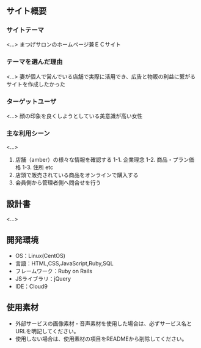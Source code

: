 # <amber>

## サイト概要
### サイトテーマ
<...>
まつげサロンのホームページ兼ＥＣサイト

### テーマを選んだ理由
<...>
妻が個人で営んでいる店舗で実際に活用でき、広告と物販の利益に繋がるサイトを作成したかった

### ターゲットユーザ
<...>
顔の印象を良くしようとしている美意識が高い女性

### 主な利用シーン
<...>
1. 店舗（amber）の様々な情報を確認する
    1-1. 企業理念
    1-2. 商品・プラン価格
    1-3. 住所 etc
2. 店頭で販売されている商品をオンラインで購入する
3. 会員側から管理者側へ問合せを行う

## 設計書
<...>

## 開発環境
- OS：Linux(CentOS)
- 言語：HTML,CSS,JavaScript,Ruby,SQL
- フレームワーク：Ruby on Rails
- JSライブラリ：jQuery
- IDE：Cloud9

## 使用素材
- 外部サービスの画像素材・音声素材を使用した場合は、必ずサービス名とURLを明記してください。
- 使用しない場合は、使用素材の項目をREADMEから削除してください。
